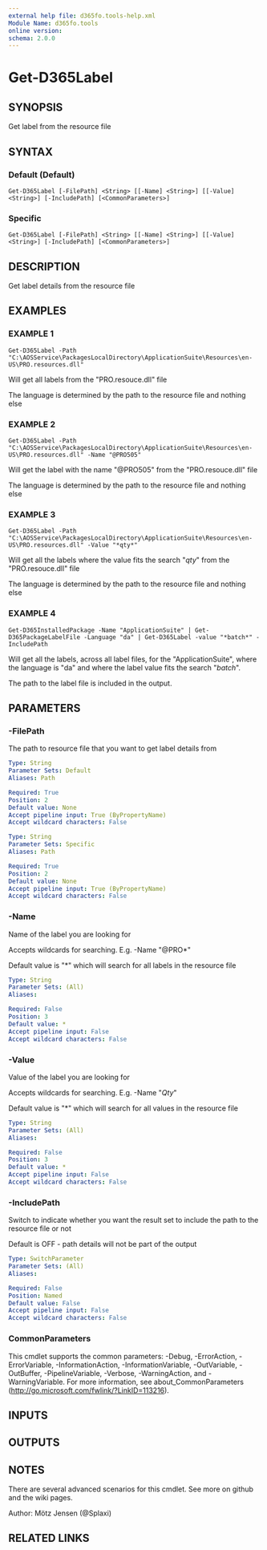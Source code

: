 ```yaml
---
external help file: d365fo.tools-help.xml
Module Name: d365fo.tools
online version:
schema: 2.0.0
---
```


# Get-D365Label

## SYNOPSIS
Get label from the resource file

## SYNTAX

### Default (Default)
```
Get-D365Label [-FilePath] <String> [[-Name] <String>] [[-Value] <String>] [-IncludePath] [<CommonParameters>]
```

### Specific
```
Get-D365Label [-FilePath] <String> [[-Name] <String>] [[-Value] <String>] [-IncludePath] [<CommonParameters>]
```

## DESCRIPTION
Get label details from the resource file

## EXAMPLES

### EXAMPLE 1
```
Get-D365Label -Path "C:\AOSService\PackagesLocalDirectory\ApplicationSuite\Resources\en-US\PRO.resources.dll"
```

Will get all labels from the "PRO.resouce.dll" file

The language is determined by the path to the resource file and nothing else

### EXAMPLE 2
```
Get-D365Label -Path "C:\AOSService\PackagesLocalDirectory\ApplicationSuite\Resources\en-US\PRO.resources.dll" -Name "@PRO505"
```

Will get the label with the name "@PRO505" from the "PRO.resouce.dll" file

The language is determined by the path to the resource file and nothing else

### EXAMPLE 3
```
Get-D365Label -Path "C:\AOSService\PackagesLocalDirectory\ApplicationSuite\Resources\en-US\PRO.resources.dll" -Value "*qty*"
```

Will get all the labels where the value fits the search "*qty*" from the "PRO.resouce.dll" file

The language is determined by the path to the resource file and nothing else

### EXAMPLE 4
```
Get-D365InstalledPackage -Name "ApplicationSuite" | Get-D365PackageLabelFile -Language "da" | Get-D365Label -value "*batch*" -IncludePath
```

Will get all the labels, across all label files, for the "ApplicationSuite", where the language is "da" and where the label value fits the search "*batch*".

The path to the label file is included in the output.

## PARAMETERS

### -FilePath
The path to resource file that you want to get label details from

```yaml
Type: String
Parameter Sets: Default
Aliases: Path

Required: True
Position: 2
Default value: None
Accept pipeline input: True (ByPropertyName)
Accept wildcard characters: False
```

```yaml
Type: String
Parameter Sets: Specific
Aliases: Path

Required: True
Position: 2
Default value: None
Accept pipeline input: True (ByPropertyName)
Accept wildcard characters: False
```

### -Name
Name of the label you are looking for

Accepts wildcards for searching.
E.g.
-Name "@PRO*"

Default value is "*" which will search for all labels in the resource file

```yaml
Type: String
Parameter Sets: (All)
Aliases:

Required: False
Position: 3
Default value: *
Accept pipeline input: False
Accept wildcard characters: False
```

### -Value
Value of the label you are looking for

Accepts wildcards for searching.
E.g.
-Name "*Qty*"

Default value is "*" which will search for all values in the resource file

```yaml
Type: String
Parameter Sets: (All)
Aliases:

Required: False
Position: 3
Default value: *
Accept pipeline input: False
Accept wildcard characters: False
```

### -IncludePath
Switch to indicate whether you want the result set to include the path to the resource file or not

Default is OFF - path details will not be part of the output

```yaml
Type: SwitchParameter
Parameter Sets: (All)
Aliases:

Required: False
Position: Named
Default value: False
Accept pipeline input: False
Accept wildcard characters: False
```

### CommonParameters
This cmdlet supports the common parameters: -Debug, -ErrorAction, -ErrorVariable, -InformationAction, -InformationVariable, -OutVariable, -OutBuffer, -PipelineVariable, -Verbose, -WarningAction, and -WarningVariable.
For more information, see about_CommonParameters (http://go.microsoft.com/fwlink/?LinkID=113216).

## INPUTS

## OUTPUTS

## NOTES
There are several advanced scenarios for this cmdlet.
See more on github and the wiki pages.

Author: Mötz Jensen (@Splaxi)

## RELATED LINKS
